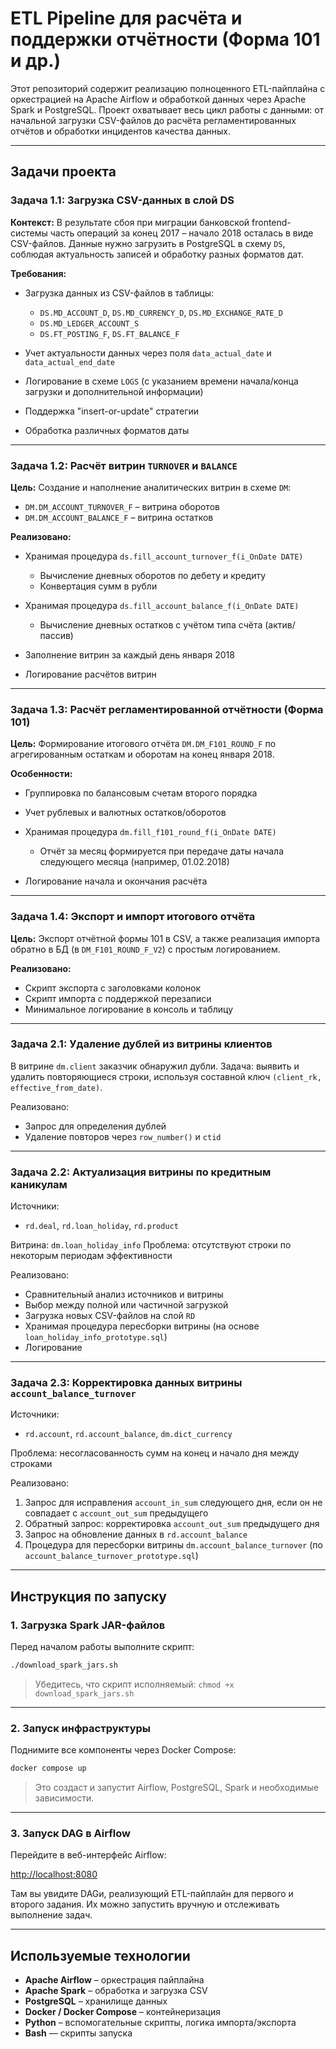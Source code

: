 # ETL Pipeline для расчёта и поддержки отчётности (Форма 101 и др.)

Этот репозиторий содержит реализацию полноценного ETL-пайплайна с оркестрацией на Apache Airflow и обработкой данных через Apache Spark и PostgreSQL. Проект охватывает весь цикл работы с данными: от начальной загрузки CSV-файлов до расчёта регламентированных отчётов и обработки инцидентов качества данных.

---

## Задачи проекта

### Задача 1.1: Загрузка CSV-данных в слой DS

**Контекст:**
В результате сбоя при миграции банковской frontend-системы часть операций за конец 2017 – начало 2018 осталась в виде CSV-файлов. Данные нужно загрузить в PostgreSQL в схему `DS`, соблюдая актуальность записей и обработку разных форматов дат.

**Требования:**

* Загрузка данных из CSV-файлов в таблицы:

  * `DS.MD_ACCOUNT_D`, `DS.MD_CURRENCY_D`, `DS.MD_EXCHANGE_RATE_D`
  * `DS.MD_LEDGER_ACCOUNT_S`
  * `DS.FT_POSTING_F`, `DS.FT_BALANCE_F`
* Учет актуальности данных через поля `data_actual_date` и `data_actual_end_date`
* Логирование в схеме `LOGS` (с указанием времени начала/конца загрузки и дополнительной информации)
* Поддержка "insert-or-update" стратегии
* Обработка различных форматов даты

---

### Задача 1.2: Расчёт витрин `TURNOVER` и `BALANCE`

**Цель:**
Создание и наполнение аналитических витрин в схеме `DM`:

* `DM.DM_ACCOUNT_TURNOVER_F` – витрина оборотов
* `DM.DM_ACCOUNT_BALANCE_F` – витрина остатков

**Реализовано:**

* Хранимая процедура `ds.fill_account_turnover_f(i_OnDate DATE)`

  * Вычисление дневных оборотов по дебету и кредиту
  * Конвертация сумм в рубли
* Хранимая процедура `ds.fill_account_balance_f(i_OnDate DATE)`

  * Вычисление дневных остатков с учётом типа счёта (актив/пассив)
* Заполнение витрин за каждый день января 2018
* Логирование расчётов витрин

---

### Задача 1.3: Расчёт регламентированной отчётности (Форма 101)

**Цель:**
Формирование итогового отчёта `DM.DM_F101_ROUND_F` по агрегированным остаткам и оборотам на конец января 2018.

**Особенности:**

* Группировка по балансовым счетам второго порядка
* Учет рублевых и валютных остатков/оборотов
* Хранимая процедура `dm.fill_f101_round_f(i_OnDate DATE)`

  * Отчёт за месяц формируется при передаче даты начала следующего месяца (например, 01.02.2018)
* Логирование начала и окончания расчёта

---

### Задача 1.4: Экспорт и импорт итогового отчёта

**Цель:**
Экспорт отчётной формы 101 в CSV, а также реализация импорта обратно в БД (в `DM_F101_ROUND_F_V2`) с простым логированием.

**Реализовано:**

* Скрипт экспорта с заголовками колонок
* Скрипт импорта с поддержкой перезаписи
* Минимальное логирование в консоль и таблицу

---

### Задача 2.1: Удаление дублей из витрины клиентов

В витрине `dm.client` заказчик обнаружил дубли.
Задача: выявить и удалить повторяющиеся строки, используя составной ключ `(client_rk, effective_from_date)`.

Реализовано:

* Запрос для определения дублей
* Удаление повторов через `row_number()` и `ctid`

---

### Задача 2.2: Актуализация витрины по кредитным каникулам

Источники:

* `rd.deal`, `rd.loan_holiday`, `rd.product`

Витрина: `dm.loan_holiday_info`
Проблема: отсутствуют строки по некоторым периодам эффективности

Реализовано:

* Сравнительный анализ источников и витрины
* Выбор между полной или частичной загрузкой
* Загрузка новых CSV-файлов на слой `RD`
* Хранимая процедура пересборки витрины (на основе `loan_holiday_info_prototype.sql`)
* Логирование

---

### Задача 2.3: Корректировка данных витрины `account_balance_turnover`

Источники:

* `rd.account`, `rd.account_balance`, `dm.dict_currency`

Проблема: несогласованность сумм на конец и начало дня между строками

Реализовано:

1. Запрос для исправления `account_in_sum` следующего дня, если он не совпадает с `account_out_sum` предыдущего
2. Обратный запрос: корректировка `account_out_sum` предыдущего дня
3. Запрос на обновление данных в `rd.account_balance`
4. Процедура для пересборки витрины `dm.account_balance_turnover` (по `account_balance_turnover_prototype.sql`)

---

## Инструкция по запуску

### 1. Загрузка Spark JAR-файлов

Перед началом работы выполните скрипт:

```bash
./download_spark_jars.sh
```

> Убедитесь, что скрипт исполняемый:
> `chmod +x download_spark_jars.sh`

---

### 2. Запуск инфраструктуры

Поднимите все компоненты через Docker Compose:

```bash
docker compose up
```

> Это создаст и запустит Airflow, PostgreSQL, Spark и необходимые зависимости.

---

### 3. Запуск DAG в Airflow

Перейдите в веб-интерфейс Airflow:

[http://localhost:8080](http://localhost:8080)

Там вы увидите DAGи, реализующий ETL-пайплайн для первого и второго задания. Их можно запустить вручную и отслеживать выполнение задач.

---

## Используемые технологии

* **Apache Airflow** – оркестрация пайплайна
* **Apache Spark** – обработка и загрузка CSV
* **PostgreSQL** – хранилище данных
* **Docker / Docker Compose** – контейнеризация
* **Python** – вспомогательные скрипты, логика импорта/экспорта
* **Bash** — скрипты запуска

